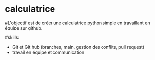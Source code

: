 # calculatrice

#L'objectif est de créer une calculatrice python simple en travaillant en équipe sur github.

#skills: 
* Git et Git hub (branches, main, gestion des conflits, pull request)
* travail en équipe et communication
